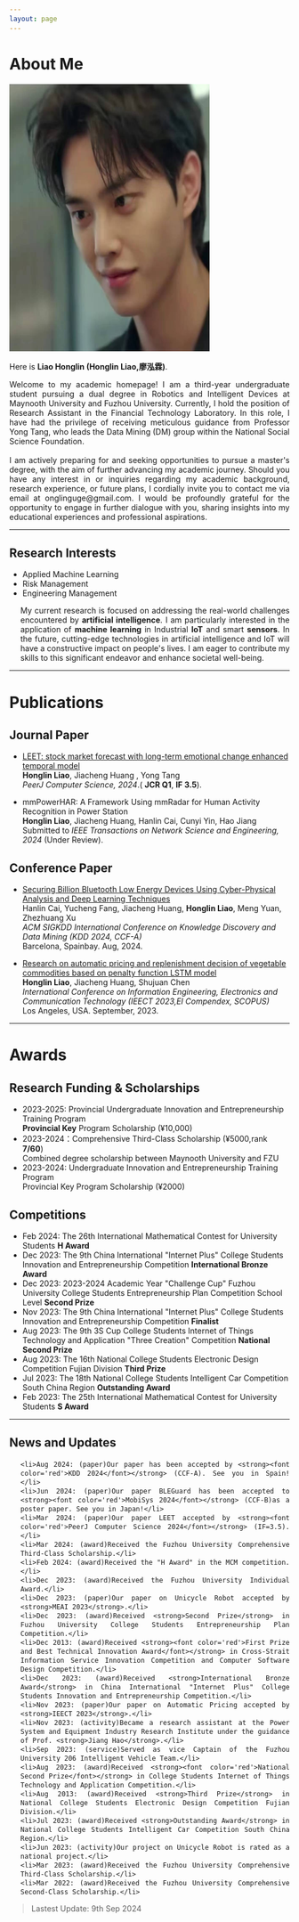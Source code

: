 ```yaml
---
layout: page
---
```


<style>
    .timeline {
        text-align: justify;
        text-justify: inter-word;
        list-style-type: disc;
        padding-left: 20px; /* 稍微调整一下缩进 */
    }
</style>

# About Me

<img src="/images/Songjiang.jpg" class="floatpic" width="360" height="480">

Here is **Liao Honglin (Honglin Liao,廖泓霖)**.

<style>
    .justify-text {
        text-align: justify;
    }
</style>

<div class="justify-text">
    Welcome to my academic homepage! I am a third-year undergraduate student pursuing a dual degree in Robotics and Intelligent Devices at Maynooth University and Fuzhou University. Currently, I hold the position of Research Assistant in the Financial Technology Laboratory. In this role, I have had the privilege of receiving meticulous guidance from Professor Yong Tang, who leads the Data Mining (DM) group within the National Social Science Foundation.
    <br><br>
   I am actively preparing for and seeking opportunities to pursue a master's degree, with the aim of further advancing my academic journey. Should you have any interest in or inquiries regarding my academic background, research experience, or future plans, I cordially invite you to contact me via email at onglinguge@gmail.com. I would be profoundly grateful for the opportunity to engage in further dialogue with you, sharing insights into my educational experiences and professional aspirations.
</div>

---

## Research Interests

- Applied Machine Learning
- Risk Management
- Engineering Management

<ul class="timeline">

My current research is focused on addressing the real-world challenges encountered by <strong>artificial intelligence</strong>. I am particularly interested in the application of <strong>machine learning</strong> in Industrial <strong>IoT</strong> and smart <strong>sensors</strong>. In the future, cutting-edge technologies in artificial intelligence and IoT will have a constructive impact on people's lives. I am eager to contribute my skills to this significant endeavor and enhance societal well-being.

</ul>

---
# Publications
## Journal Paper

- [LEET: stock market forecast with long-term emotional change enhanced temporal model](https://doi.org/10.7717/peerj-cs.1969)
<br> **Honglin Liao**, Jiacheng Huang , Yong Tang
<br> *PeerJ Computer Science, 2024*.( **JCR Q1**, **IF 3.5**).

- mmPowerHAR: A Framework Using mmRadar for Human Activity Recognition in Power Station 
<br> **Honglin Liao**, Jiacheng Huang, Hanlin Cai, Cunyi Yin, Hao Jiang
<br> Submitted to *IEEE Transactions on Network Science and Engineering, 2024* (Under Review).

## Conference Paper

- [Securing Billion Bluetooth Low Energy Devices Using Cyber-Physical Analysis and Deep Learning Techniques](https://kdd2024.kdd.org/undergraduate-consortium/)
<br> Hanlin Cai, Yucheng Fang, Jiacheng Huang, **Honglin Liao**, Meng Yuan, Zhezhuang Xu 
<br> *ACM SIGKDD International Conference on Knowledge Discovery and Data Mining (KDD 2024, CCF-A)* 
<br> Barcelona, Spainbay. Aug, 2024.

- [Research on automatic pricing and replenishment decision of vegetable commodities based on penalty function LSTM model](https://ieeexplore.ieee.org/document/10442643)
<br> **Honglin Liao**, Jiacheng Huang, Shujuan Chen
<br> *International Conference on Information Engineering, Electronics and Communication Technology (IEECT 2023,EI Compendex, SCOPUS)*
<br> Los Angeles, USA. September, 2023.

---
# Awards

## Research Funding & Scholarships

- 2023-2025: Provincial Undergraduate Innovation and Entrepreneurship Training Program<br>**Provincial Key** Program Scholarship (¥10,000)
- 2023-2024：Comprehensive Third-Class Scholarship (¥5000,rank **7/60**)
  <br> Combined degree scholarship between Maynooth University and FZU
- 2023-2024: Undergraduate Innovation and Entrepreneurship Training Program<br>Provincial Key Program Scholarship (¥2000)


## Competitions

- Feb 2024: The 26th International Mathematical Contest for University Students **H Award**
- Dec 2023: The 9th China International "Internet Plus" College Students Innovation and Entrepreneurship Competition **International Bronze Award**
- Dec 2023: 2023-2024 Academic Year "Challenge Cup" Fuzhou University College Students Entrepreneurship Plan Competition School Level **Second Prize**
- Nov 2023: The 9th China International "Internet Plus" College Students Innovation and Entrepreneurship Competition **Finalist**
- Aug 2023: The 9th 3S Cup College Students Internet of Things Technology and Application "Three Creation" Competition **National Second Prize**
- Aug 2023: The 16th National College Students Electronic Design Competition Fujian Division **Third Prize**
- Jul 2023: The 18th National College Students Intelligent Car Competition South China Region **Outstanding Award**
- Feb 2023: The 25th International Mathematical Contest for University Students **S Award**
  

---


## News and Updates

<ul class="timeline">

    <li>Aug 2024: (paper)Our paper has been accepted by <strong><font color='red'>KDD 2024</font></strong> (CCF-A). See you in Spain!</li>
    <li>Jun 2024: (paper)Our paper BLEGuard has been accepted to <strong><font color='red'>MobiSys 2024</font></strong> (CCF-B)as a poster paper. See you in Japan!</li>
    <li>Mar 2024: (paper)Our paper LEET accepted by <strong><font color='red'>PeerJ Computer Science 2024</font></strong> (IF=3.5).</li>
    <li>Mar 2024: (award)Received the Fuzhou University Comprehensive Third-Class Scholarship.</li>
    <li>Feb 2024: (award)Received the "H Award" in the MCM competition.</li>
    <li>Dec 2023: (award)Received the Fuzhou University Individual Award.</li>
    <li>Dec 2023: (paper)Our paper on Unicycle Robot accepted by <strong>MEAI 2023</strong>.</li>
    <li>Dec 2023: (award)Received <strong>Second Prize</strong> in Fuzhou University College Students Entrepreneurship Plan Competition.</li>
    <li>Dec 2013: (award)Received <strong><font color='red'>First Prize and Best Technical Innovation Award</font></strong> in Cross-Strait Information Service Innovation Competition and Computer Software Design Competition.</li>
    <li>Dec 2023: (award)Received <strong>International Bronze Award</strong> in China International "Internet Plus" College Students Innovation and Entrepreneurship Competition.</li>
    <li>Nov 2023: (paper)Our paper on Automatic Pricing accepted by <strong>IEECT 2023</strong>.</li>
    <li>Nov 2023: (activity)Became a research assistant at the Power System and Equipment Industry Research Institute under the guidance of Prof. <strong>Jiang Hao</strong>.</li>
    <li>Sep 2023: (service)Served as vice Captain of the Fuzhou University 206 Intelligent Vehicle Team.</li>
    <li>Aug 2023: (award)Received <strong><font color='red'>National Second Prize</font></strong> in College Students Internet of Things Technology and Application Competition.</li>
    <li>Aug 2013: (award)Received <strong>Third Prize</strong> in National College Students Electronic Design Competition Fujian Division.</li>
    <li>Jul 2023: (award)Received <strong>Outstanding Award</strong> in National College Students Intelligent Car Competition South China Region.</li>
    <li>Jun 2023: (activity)Our project on Unicycle Robot is rated as a national project.</li>
    <li>Mar 2023: (award)Received the Fuzhou University Comprehensive Third-Class Scholarship.</li>
    <li>Mar 2022: (award)Received the Fuzhou University Comprehensive Second-Class Scholarship.</li>

</ul>

> Lastest Update: 9th Sep 2024 
